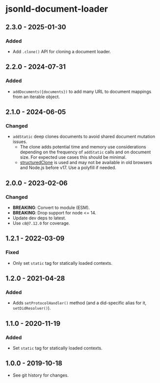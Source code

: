 # jsonld-document-loader

## 2.3.0 - 2025-01-30

### Added
- Add `.clone()` API for cloning a document loader.

## 2.2.0 - 2024-07-31

### Added
- `addDocuments({documents})` to add many URL to document mappings from an
  iterable object.

## 2.1.0 - 2024-06-05

### Changed
- `addStatic` deep clones documents to avoid shared document mutation issues.
  - The clone adds potential time and memory use considerations depending on
    the frequency of `addStatic` calls and on document size. For expected use
    cases this should be minimal.
  - [structuredClone](https://developer.mozilla.org/en-US/docs/Web/API/structuredClone)
    is used and may not be available in old browsers and Node.js before v17.
    Use a polyfill if needed.

## 2.0.0 - 2023-02-06

### Changed
- **BREAKING**: Convert to module (ESM).
- **BREAKING**: Drop support for node <= 14.
- Update dev deps to latest.
- Use `c8@7.12.0` for coverage.

## 1.2.1 - 2022-03-09

### Fixed
- Only set `static` tag for statically loaded contexts.

## 1.2.0 - 2021-04-28

### Added
- Adds `setProtocolHandler()` method (and a did-specific alias for it,
  `setDidResolver()`).

## 1.1.0 - 2020-11-19

### Added
- Set `static` tag for statically loaded contexts.

## 1.0.0 - 2019-10-18

- See git history for changes.
